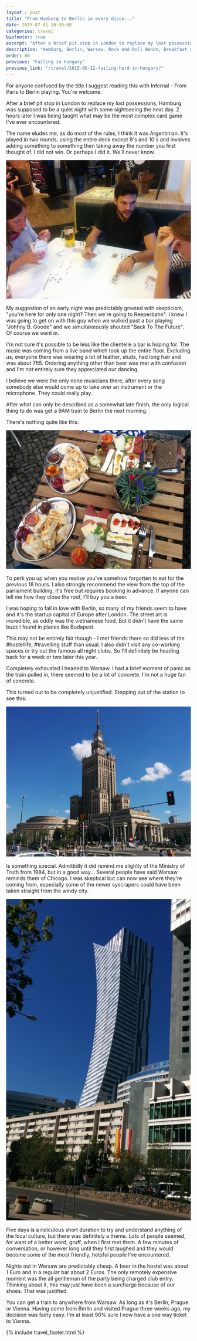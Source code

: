 ```yaml
---
layout : post
title: "From Hamburg to Berlin in every disco..."
date: 2015-07-01 10:39:00
categories: travel
biofooter: true
excerpt: "After a brief pit stop in London to replace my lost possessions, Hamburg was supposed to be a quiet night with some sightseeing the next day. 2 hours later I was being taught what may be the most complex card game I've ever encountered."
description: "Hamburg, Berlin, Warsaw. Rock and Roll Bands, Breakfast and trains"
order: 80
previous: "Failing in Hungary"
previous_link: "/travel/2015-06-12-failing-hard-in-hungary/"
---
```


For anyone confused by the title I suggest reading this with Infernal - From Paris to Berlin playing. You're welcome.

After a brief pit stop in London to replace my lost possessions, Hamburg was supposed to be a quiet night with some sightseeing the next day. 2 hours later I was being taught what may be the most complex card game I've ever encountered.

The name eludes me, as do most of the rules, I think it was Argentinian. It's played in two rounds, using the entire deck except 8's and 10's and involves adding something to something then taking away the number you first thought of. I did not win. Or perhaps I did it. We'll never know.

![The most complicated card game ever](/assets/images/travel/hamburg/cards.jpg)

My suggestion of an early night was predictably greeted with skepticism, "you're here for only one night? Then we're going to Reeperbahn". I knew I was going to get on with this guy when we walked past a bar playing "Johhny B. Goode" and we simultaneously shouted "Back To The Future". Of course we went in.

I'm not sure it's possible to be less like the clientelle a bar is hoping for. The music was coming from a live band which took up the entire floor. Excluding us, everyone there was wearing a lot of leather, studs, had long hair and was about 7ft5. Ordering anything other than beer was met with confusion and I'm not entirely sure they appreciated our dancing.

I believe we were the only none musicians there, after every song somebody else would come up to take over an instrument or the microphone. They could really play.

After what can only be described as a somewhat late finish, the only logical thing to do was get a 9AM train to Berlin the next morning.

There's nothing quite like this:

![The most complicated card game ever](/assets/images/travel/berlin/breakfast.jpg)

To perk you up when you realise you've somehow forgotten to eat for the previous 18 hours. I also strongly recommend the view from the top of the parliament building, it's free but requires booking in advance. If anyone can tell me how they close the roof, I'll buy you a beer.

I was hoping to fall in love with Berlin, so many of my friends seem to have and it's the startup capital of Europe after London. The street art is incredible, as oddly was the vietnamese food. But it didn't have the same buzz I found in places like Budapest.

This may not be entirely fair though - I met friends there so did less of the #hostellife, #travelling stuff than usual. I also didn't visit any co-working spaces or try out the famous all night clubs. So I'll definitely be heading back for a week or two later this year. 

Completely exhausted I headed to Warsaw. I had a brief moment of panic as the train pulled in, there seemed to be a lot of concrete. I'm not a huge fan of concrete.

This turned out to be completely unjustified. Stepping out of the station to see this:

![The palace of culture](/assets/images/travel/warsaw/culture.jpg)

Is something special. Admittidly it did remind me slightly of the Ministry of Truth from 1984, but in a good way... Several people have said Warsaw reminds them of Chicago. I was skeptical but can now see where they're coming from, especially some of the newer syscrapers could have been taken straight from the windy city.

![The palace of culture](/assets/images/travel/warsaw/skyscrapers.jpg)

Five days is a ridiculous short duration to try and understand anything of the local culture, but there was definitely a theme. Lots of people seemed, for want of a better word, gruff, when I first met them. A few minutes of conversation, or however long until they first laughed and they would become some of the most friendly, helpful people I've encountered.

Nights out in Warsaw are predictably cheap. A beer in the hostel was about 1 Euro and in a regular bar about 2 Euros. The only remotely expensive moment was the all gentleman of the party being charged club entry. Thinking about it, this may just have been a surcharge because of our shoes. That was justified.

You can get a train to anywhere from Warsaw. As long as it's Berlin, Prague or Vienna. Having come from Berlin and visited Prague three weeks ago, my decision was fairly easy. I'm at least 90% sure I now have a one way ticket to Vienna.

{% include travel_footer.html %}